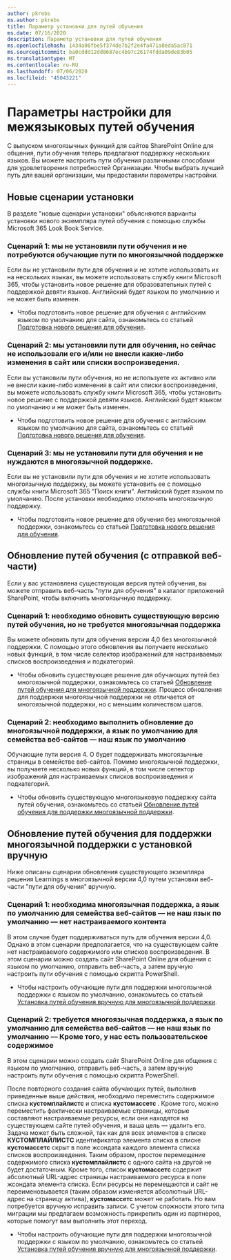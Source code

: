 ```yaml
---
author: pkrebs
ms.author: pkrebs
title: Параметр установки для путей обучения
ms.date: 07/16/2020
description: Параметр установки для путей обучения
ms.openlocfilehash: 1434a06fbe5f374de7b2f2e4fa471a8eda5ac871
ms.sourcegitcommit: ba0cddd12dd8687ec4b97c26174fdda09de83b05
ms.translationtype: MT
ms.contentlocale: ru-RU
ms.lasthandoff: 07/06/2020
ms.locfileid: "45043221"
---
```

# <a name="setup-options-for-multilingual-learning-pathways"></a>Параметры настройки для межязыковых путей обучения
С выпуском многоязычных функций для сайтов SharePoint Online для общения, пути обучения теперь предлагают поддержку нескольких языков. Вы можете настроить пути обучения различными способами для удовлетворения потребностей Организации. Чтобы выбрать лучший путь для вашей организации, мы предоставили параметры настройки. 

## <a name="new-install-scenarios"></a>Новые сценарии установки
В разделе "новые сценарии установки" объясняются варианты установки нового экземпляра путей обучения с помощью службы Microsoft 365 Look Book Service. 

### <a name="scenario-1-we-have-not-installed-learning-pathways-and-need-learning-pathways-multilingual-support"></a>Сценарий 1: мы не установили пути обучения и не потребуются обучающие пути по многоязычной поддержке 
Если вы не установили пути для обучения и не хотите использовать их на нескольких языках, вы можете использовать службу книги Microsoft 365, чтобы установить новое решение для образовательных путей с поддержкой девяти языков. Английский будет языком по умолчанию и не может быть изменен. 
- Чтобы подготовить новое решение для обучения с английским языком по умолчанию для сайта, ознакомьтесь со статьей [Подготовка нового решения для обучения](custom_provision.md).

### <a name="scenario-2-we-installed-learning-pathways-but-arent-currently-using-it-andor-havent-made-any-customization-to-the-site-or-playlists"></a>Сценарий 2: мы установили пути для обучения, но сейчас не использовали его и/или не внесли какие-либо изменения в сайт или списки воспроизведения. 
Если вы установили пути обучения, но не используете их активно или не внесли какие-либо изменения в сайт или списки воспроизведения, вы можете использовать службу книги Microsoft 365, чтобы установить новое решение с поддержкой девяти языков. Английский будет языком по умолчанию и не может быть изменен. 
- Чтобы подготовить новое решение для обучения с английским языком по умолчанию для сайта, ознакомьтесь со статьей [Подготовка нового решения для обучения](custom_provision.md).

### <a name="scenario-3-we-havent-installed-learning-pathways-and-dont-need-multilingual-support"></a>Сценарий 3: мы не установили пути для обучения и не нуждаются в многоязычной поддержке. 
Если вы не установили пути для обучения и не хотите использовать многоязычную поддержку, вы можете установить ее с помощью службы книги Microsoft 365 "Поиск книги". Английский будет языком по умолчанию. После установки необходимо отключить многоязычную поддержку. 
- Чтобы подготовить новое решение для обучения без многоязычной поддержки, ознакомьтесь со статьей [Подготовка нового решения для обучения](custom_provision.md).

## <a name="update-learning-pathways-with-a-web-part-upload-scenarios"></a>Обновление путей обучения (с отправкой веб-части)
Если у вас установлена существующая версия путей обучения, вы можете отправить веб-часть "пути для обучения" в каталог приложений SharePoint, чтобы включить многоязычную поддержку. 

### <a name="scenario-1-we-need-to-upgrade-an-existing-version-of-learning-pathways-but-dont-need-multilingual-support"></a>Сценарий 1: необходимо обновить существующую версию путей обучения, но не требуется многоязычная поддержка
Вы можете обновить пути для обучения версии 4,0 без многоязычной поддержки. С помощью этого обновления вы получаете несколько новых функций, в том числе селектор изображений для настраиваемых списков воспроизведения и подкатегорий. 

- Чтобы обновить существующее решение для обучающих путей без многоязычной поддержки, ознакомьтесь со статьей [Обновление путей обучения для многоязычной поддержки](custom_update.md). Процесс обновления для поддержки многоязычной поддержки не отличается от многоязычной поддержки, но с меньшим количеством шагов. 

### <a name="scenario-2-we-need-to-upgrade-to-multilingual-support-and-the-default-language-of-the-site-collection-is-our-default-language"></a>Сценарий 2: необходимо выполнить обновление до многоязычной поддержки, а язык по умолчанию для семейства веб-сайтов — наш язык по умолчанию
Обучающие пути версия 4. O будет поддерживать многоязычные страницы в семействе веб-сайтов. Помимо многоязычной поддержки, вы получаете несколько новых функций, в том числе селектор изображений для настраиваемых списков воспроизведения и подкатегорий. 
- Чтобы обновить существующую многоязыковую поддержку сайта путей обучения, ознакомьтесь со статьей [Обновление путей обучения для поддержки многоязычной поддержки](custom_update.md). 

## <a name="update-learning-pathways-for-multilingual-support-with-manual-install"></a>Обновление путей обучения для поддержки многоязычной поддержки с установкой вручную 
Ниже описаны сценарии обновления существующего экземпляра решения Learnings в многоязычной версии 4,0 путем установки веб-части "пути для обучения" вручную. 

### <a name="scenario-1-we-need-multilingual-support-and-the-default-language-of-the-site-collection-is-not-our-default-language--no-custom-content"></a>Сценарий 1: необходима многоязычная поддержка, а язык по умолчанию для семейства веб-сайтов — не наш язык по умолчанию — нет настраиваемого контента 
В этом случае будет поддерживаться путь для обучения версии 4,0. Однако в этом сценарии предполагается, что на существующем сайте нет настраиваемого содержимого или списков воспроизведения. В этом сценарии можно создать сайт SharePoint Online для общения с языком по умолчанию, отправить веб-часть, а затем вручную настроить пути обучения с помощью скрипта PowerShell. 
- Чтобы настроить обучающие пути для поддержки многоязычной поддержки с языком по умолчанию, ознакомьтесь со статьей [Установка путей обучения вручную для многоязычной поддержки](custom_manualsetup.md).

### <a name="scenario-2-we-need-multilingual-support-and-the-default-language-of-the-site-collection-is-not-our-default-language--plus-we-have-custom-content"></a>Сценарий 2: требуется многоязычная поддержка, а язык по умолчанию для семейства веб-сайтов — не наш язык по умолчанию — Кроме того, у нас есть пользовательское содержимое 
В этом сценарии можно создать сайт SharePoint Online для общения с языком по умолчанию, отправить веб-часть, а затем вручную настроить пути обучения с помощью скрипта PowerShell. 

После повторного создания сайта обучающих путей, выполнив приведенные выше действия, необходимо переместить содержимое списка **кустомплайлистс** и списка **кустомассетс** . Кроме того, можно переместить фактически настраиваемые страницы, которые составляют настраиваемые ресурсы, если они находятся на существующем сайте путей обучения, и ваша цель — удалить его. Задача может быть сложной, так как для всех элементов в списке **КУСТОМПЛАЙЛИСТС** идентификатор элемента списка в списке **кустомассетс** скрыт в поле жсондата каждого элемента списка списков воспроизведения. Таким образом, простое перемещение содержимого списка **кустомплайлистс** с одного сайта на другой не будет достаточным. Кроме того, список **кустомассетс** содержит абсолютный URL-адрес страницы настраиваемого ресурса в поле жсондата элемента списка. Если ресурсы не перемещаются и сайт не переименовывается (таким образом изменяется абсолютный URL-адрес на страницу актива), **кустомассетс** может не работать. Но вам потребуется вручную исправить записи. С учетом сложности этого типа миграции мы предлагаем возможность прикрепить один из партнеров, которые помогут вам выполнить этот переход.
- Чтобы настроить обучающие пути для поддержки многоязычной поддержки с языком по умолчанию, ознакомьтесь со статьей [Установка путей обучения вручную для многоязычной поддержки](custom_manualsetup.md).